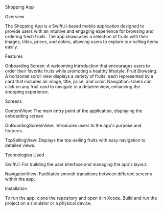 Shopping App

Overview

The Shopping App is a SwiftUI-based mobile application designed to provide users with an intuitive and engaging experience for browsing and ordering fresh fruits. The app showcases a selection of fruits with their images, titles, prices, and colors, allowing users to explore top-selling items easily.

Features

Onboarding Screen: A welcoming introduction that encourages users to order their favorite fruits while promoting a healthy lifestyle.
Fruit Browsing: A horizontal scroll view displays a variety of fruits, each represented by a card that includes an image, title, price, and color.
Navigation: Users can click on any fruit card to navigate to a detailed view, enhancing the shopping experience.

Screens

ContentView: The main entry point of the application, displaying the onboarding screen.

OnBoardingScreenView: Introduces users to the app's purpose and features.

TopSellingView: Displays the top-selling fruits with easy navigation to detailed views.

Technologies Used

SwiftUI: For building the user interface and managing the app's layout.

NavigationView: Facilitates smooth transitions between different screens within the app.

Installation

To run the app, clone the repository and open it in Xcode. Build and run the project on a simulator or a physical device.

